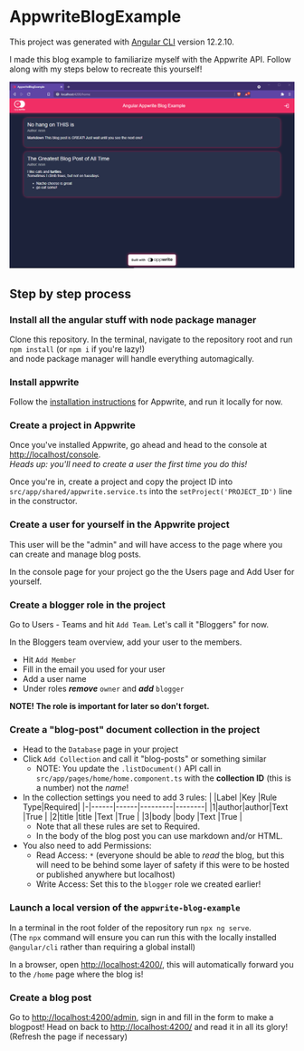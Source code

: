 # AppwriteBlogExample

This project was generated with [Angular CLI](https://github.com/angular/angular-cli) version 12.2.10.

I made this blog example to familiarize myself with the Appwrite API. Follow along with my steps below to recreate this yourself!

![Screenshot of example blog](https://raw.githubusercontent.com/NeonSpork/appwrite-blog-example/stable/example_screenshot.png "Example screnshot")

## Step by step process

### Install all the angular stuff with node package manager

Clone this repository. In the terminal, navigate to the repository root and run  
`npm install` (or `npm i` if you're lazy!)  
and node package manager will handle everything automagically.

### Install appwrite

Follow the [installation instructions](https://appwrite.io/docs/installation) for Appwrite, and run it locally for now.

### Create a project in Appwrite

Once you've installed Appwrite, go ahead and head to the console at [http://localhost/console](http://localhost/console).  
_Heads up: you'll need to create a user the first time you do this!_

Once you're in, create a project and copy the project ID into `src/app/shared/appwrite.service.ts` into the `setProject('PROJECT_ID')` line in the constructor.

### Create a user for yourself in the Appwrite project

This user will be the "admin" and will have access to the page where you can create and manage blog posts.

In the console page for your project go the the Users page and Add User for yourself.

### Create a blogger role in the project

Go to Users - Teams and hit `Add Team`. Let's call it "Bloggers" for now.

In the Bloggers team overview, add your user to the members.

- Hit `Add Member`
- Fill in the email you used for your user
- Add a user name
- Under roles _**remove**_ `owner` and _**add**_ `blogger`

**NOTE! The role is important for later so don't forget.**

### Create a "blog-post" document collection in the project

- Head to the `Database` page in your project
- Click `Add Collection` and call it "blog-posts" or something similar
  - NOTE: You update the `.listDocument()` API call in `src/app/pages/home/home.component.ts` with the **collection ID** (this is a number) not the _name_!
- In the collection settings you need to add 3 rules:
  | |Label |Key   |Rule Type|Required|
  |-|------|------|---------|--------|
  |1|author|author|Text     |True    | 
  |2|title |title |Text     |True    | 
  |3|body  |body  |Text     |True    | 
  - Note that all these rules are set to Required.
  - In the body of the blog post you can use markdown and/or HTML.
- You also need to add Permissions:
  - Read Access: `*` (everyone should be able to _read_ the blog, but this will need to be behind some layer of safety if this were to be hosted or published anywhere but localhost)
  - Write Access: Set this to the `blogger` role we created earlier!

### Launch a local version of the `appwrite-blog-example`

In a terminal in the root folder of the repository run `npx ng serve`.  
(The `npx` command will ensure you can run this with the locally installed `@angular/cli` rather than requiring a global install)

In a browser, open [http://localhost:4200/](http://localhost:4200/), this will automatically forward you to the `/home` page where the blog is!

### Create a blog post

Go to [http://localhost:4200/admin](http://localhost:4200/admin), sign in and fill in the form to make a blogpost! Head on back to [http://localhost:4200/](http://localhost:4200/) and read it in all its glory! (Refresh the page if necessary)
